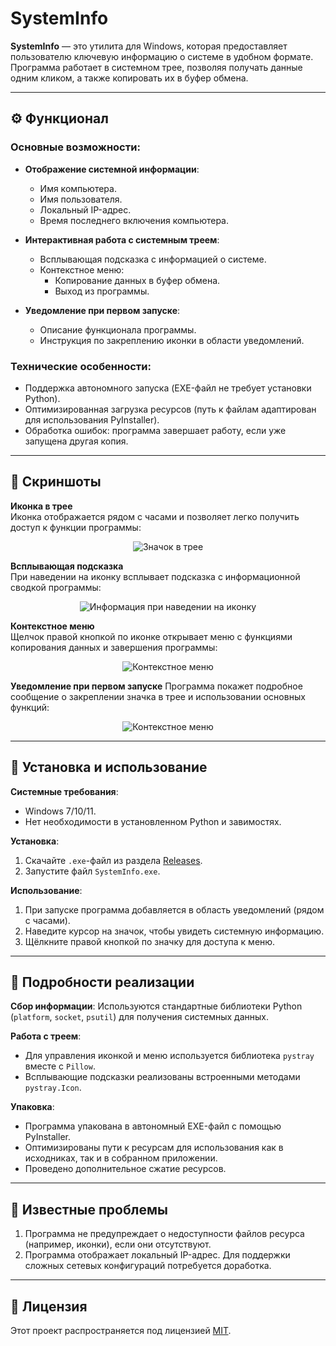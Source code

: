 # SystemInfo  

**SystemInfo** — это утилита для Windows, которая предоставляет пользователю ключевую информацию о системе в удобном формате. Программа работает в системном трее, позволяя получать данные одним кликом, а также копировать их в буфер обмена.

---

## **⚙ Функционал**

### **Основные возможности**:

- **Отображение системной информации**:  
  - Имя компьютера.
  - Имя пользователя.
  - Локальный IP-адрес.
  - Время последнего включения компьютера.

- **Интерактивная работа с системным треем**:
  - Всплывающая подсказка с информацией о системе.
  - Контекстное меню:
    - Копирование данных в буфер обмена.
    - Выход из программы.
- **Уведомление при первом запуске**:
  - Описание функционала программы.
  - Инструкция по закреплению иконки в области уведомлений.

### **Технические особенности**:
- Поддержка автономного запуска (EXE-файл не требует установки Python).
- Оптимизированная загрузка ресурсов (путь к файлам адаптирован для использования PyInstaller).
- Обработка ошибок: программа завершает работу, если уже запущена другая копия.

---

  ## **📸 Скриншоты**

**Иконка в трее**  
Иконка отображается рядом с часами и позволяет легко получить доступ к функции программы:
<p align="center">
  <img src="https://github.com/user-attachments/assets/28220dc4-007a-42a5-98bf-fd2fb8effad6" alt="Значок в трее">
</p>  

**Всплывающая подсказка**  
При наведении на иконку всплывает подсказка с информационной сводкой программы:  
<p align="center">
  <img src="https://github.com/user-attachments/assets/45308020-86d2-4f6d-8839-86f7ec8ac59c" alt="Информация при наведении на иконку">
</p>

**Контекстное меню**  
Щелчок правой кнопкой по иконке открывает меню с функциями копирования данных и завершения программы:  
<p align="center">
  <img src="https://github.com/user-attachments/assets/88ccc9cd-aa2a-4d27-b365-74c1dce5febc" alt="Контекстное меню">
</p>

**Уведомление при первом запуске**
Программа покажет подробное сообщение о закреплении значка в трее и использовании основных функций:
<p align="center">
  <img src="https://github.com/user-attachments/assets/6ed0db68-4147-483b-885a-4b9c5496509d" alt="Контекстное меню">
</p>

---

## **🔧 Установка и использование**

**Системные требования**:
- Windows 7/10/11.
- Нет необходимости в установленном Python и завимостях.

**Установка**:
1. Скачайте `.exe`-файл из раздела [Releases](https://github.com/1minEpowMinX/SysInfo/releases).
3. Запустите файл `SystemInfo.exe`.

**Использование**:
1. При запуске программа добавляется в область уведомлений (рядом с часами).
2. Наведите курсор на значок, чтобы увидеть системную информацию.
3. Щёлкните правой кнопкой по значку для доступа к меню.

---

## **📖 Подробности реализации**

**Сбор информации**:
Используются стандартные библиотеки Python (`platform`, `socket`, `psutil`) для получения системных данных.

**Работа с треем**:
- Для управления иконкой и меню используется библиотека `pystray` вместе с `Pillow`.
- Всплывающие подсказки реализованы встроенными методами `pystray.Icon`.

**Упаковка**:
- Программа упакована в автономный EXE-файл с помощью PyInstaller.
- Оптимизированы пути к ресурсам для использования как в исходниках, так и в собранном приложении.
- Проведено дополнительное сжатие ресурсов.

---

## **🚧 Известные проблемы**

1. Программа не предупреждает о недоступности файлов ресурса (например, иконки), если они отсутствуют.
2. Программа отображает локальный IP-адрес. Для поддержки сложных сетевых конфигураций потребуется доработка.

---

## **📜 Лицензия**

Этот проект распространяется под лицензией [MIT](https://github.com/1minEpowMinX/SysInfo/blob/main/LICENSE).
